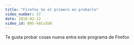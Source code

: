 ```yaml
---
title: "Firefox Se el primero en probarlo"
video_number: 37
date: 2018-02-12
video_id: B9S-k6CuIU0
---
```


Te gusta probar cosas nueva entra este programa de Firefox
